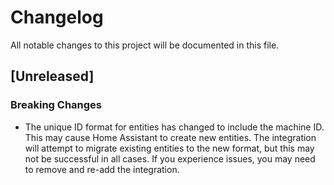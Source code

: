 # Changelog

All notable changes to this project will be documented in this file.

## [Unreleased]

### Breaking Changes

- The unique ID format for entities has changed to include the machine ID. This may cause Home Assistant to create new entities. The integration will attempt to migrate existing entities to the new format, but this may not be successful in all cases. If you experience issues, you may need to remove and re-add the integration.
